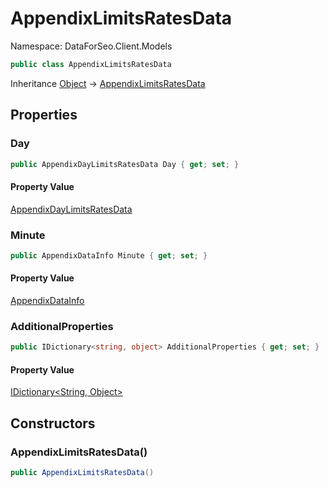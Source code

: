 # AppendixLimitsRatesData

Namespace: DataForSeo.Client.Models

```csharp
public class AppendixLimitsRatesData
```

Inheritance [Object](https://docs.microsoft.com/en-us/dotnet/api/system.object) → [AppendixLimitsRatesData](./dataforseo.client.models.appendixlimitsratesdata.md)

## Properties

### **Day**

```csharp
public AppendixDayLimitsRatesData Day { get; set; }
```

#### Property Value

[AppendixDayLimitsRatesData](./dataforseo.client.models.appendixdaylimitsratesdata.md)<br>

### **Minute**

```csharp
public AppendixDataInfo Minute { get; set; }
```

#### Property Value

[AppendixDataInfo](./dataforseo.client.models.appendixdatainfo.md)<br>

### **AdditionalProperties**

```csharp
public IDictionary<string, object> AdditionalProperties { get; set; }
```

#### Property Value

[IDictionary&lt;String, Object&gt;](https://docs.microsoft.com/en-us/dotnet/api/system.collections.generic.idictionary-2)<br>

## Constructors

### **AppendixLimitsRatesData()**

```csharp
public AppendixLimitsRatesData()
```
